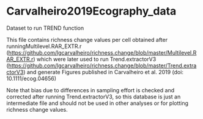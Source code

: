 # Carvalheiro2019Ecography_data
Dataset to run TREND function 

This file contains richness change values per cell obtained after runningMultilevel.RAR_EXTR.r (https://github.com/lgcarvalheiro/richness.change/blob/master/Multilevel.RAR_EXTR.r)
which were later used to run Trend.extractorV3 (https://github.com/lgcarvalheiro/richness.change/blob/master/Trend.extractorV3) and generate Figures published in
Carvalheiro et al. 2019 (doi: 10.1111/ecog.04656)

Note that bias due to differences in sampling effort is checked and corrected after running Trend.extractorV3, so this database is just an intermediate file and 
should not be used in other analyses or for plotting richness change values. 

